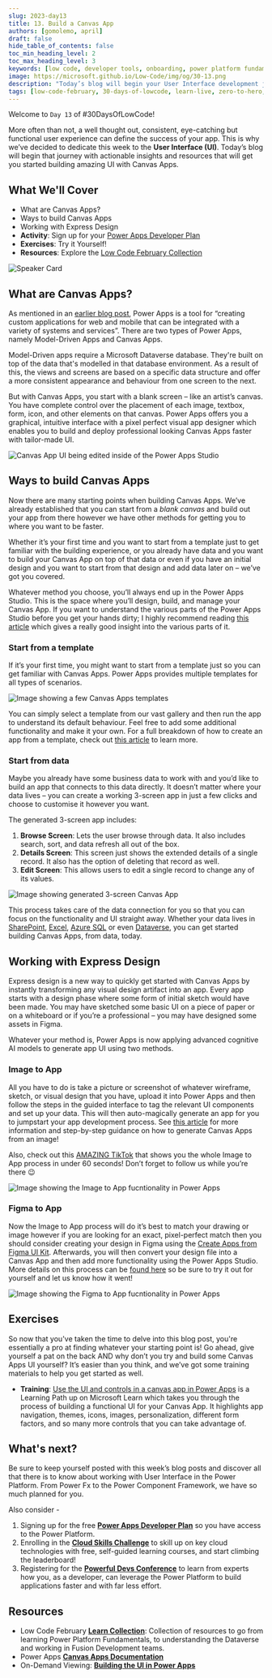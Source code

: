```yaml
---
slug: 2023-day13
title: 13. Build a Canvas App
authors: [gomolemo, april]
draft: false
hide_table_of_contents: false
toc_min_heading_level: 2
toc_max_heading_level: 3
keywords: [low code, developer tools, onboarding, power platform fundamentals, 30DaysOfLowCode, canvas apps]
image: https://microsoft.github.io/Low-Code/img/og/30-13.png
description: "Today’s blog will begin your User Interface development journey with actionable insights and resources that will get you started building amazing UI with Canvas Apps." 
tags: [low-code-february, 30-days-of-lowcode, learn-live, zero-to-hero, ask-the-expert,fusion-teams, power-platform, canvas-apps]
---
```


<head>
  <meta name="twitter:url" 
    content="https://microsoft.github.io/Low-Code/blog/2023-day13" />
  <meta name="twitter:title" 
    content="13. Build a Canvas App" />
  <meta name="twitter:description" 
    content="Today’s blog will begin your User Interface development journey with actionable insights and resources that will get you started building amazing UI with Canvas Apps." />
  <meta name="twitter:image" 
    content="https://microsoft.github.io/Low-Code/img/og/30-13.png" />
  <meta name="twitter:card" content="summary_large_image" />
  <meta name="twitter:creator" 
    content="@nitya" />
  <meta name="twitter:site" content="@AzureAdvocates" /> 
  <link rel="canonical" 
    href="https://microsoft.github.io/Low-Code/blog/2023-day13" />
</head>

Welcome to `Day 13` of #30DaysOfLowCode!

More often than not, a well thought out, consistent, eye-catching but functional user experience can define the success of your app. This is why we’ve decided to dedicate this week to the **User Interface (UI)**. Today’s blog will begin that journey with actionable insights and resources that will get you started building amazing UI with Canvas Apps.

## What We'll Cover
 * What are Canvas Apps?
 * Ways to build Canvas Apps
 * Working with Express Design
 * **Activity**: Sign up for your [Power Apps Developer Plan](https://aka.ms/lowcode-february/devplan)
 * **Exercises**: Try it Yourself! 
 * **Resources**: Explore the [Low Code February Collection](https://aka.ms/lowcode-february/collection)

![Speaker Card](../../../static/img/og/30-13.png)


<!-- ************************************* -->
<!--  AUTHORS: ONLY UPDATE BELOW THIS LINE -->
<!-- ************************************* -->

## What are Canvas Apps?

As mentioned in an [earlier blog post](https://microsoft.github.io/Low-Code/blog/2023-day2/#what-does-the-power-platform-provide), Power Apps is a tool for “creating custom applications for web and mobile that can be integrated with a variety of systems and services”. There are two types of Power Apps, namely Model-Driven Apps and Canvas Apps.

Model-Driven apps require a Microsoft Dataverse database. They're built on top of the data that's modelled in that database environment. As a result of this, the views and screens are based on a specific data structure and offer a more consistent appearance and behaviour from one screen to the next.

But with Canvas Apps, you start with a blank screen – like an artist’s canvas. You have complete control over the placement of each image, textbox, form, icon, and other elements on that canvas. Power Apps offers you a graphical, intuitive interface with a pixel perfect visual app designer which enables you to build and deploy professional looking Canvas Apps faster with tailor-made UI.

![Canvas App UI being edited inside of the Power Apps Studio](./Figure1.png)

## Ways to build Canvas Apps

Now there are many starting points when building Canvas Apps. We’ve already established that you can start from a _blank canvas_ and build out your app from there however we have other methods for getting you to where you want to be faster.

Whether it’s your first time and you want to start from a template just to get familiar with the building experience, or you already have data and you want to build your Canvas App on top of that data or even if you have an initial design and you want to start from that design and add data later on – we’ve got you covered. 

Whatever method you choose, you’ll always end up in the Power Apps Studio. This is the space where you’ll design, build, and manage your Canvas App. If you want to understand the various parts of the Power Apps Studio before you get your hands dirty; I highly recommend reading [this article](https://aka.ms/LCF/PowerAppsStudio) which gives a really good insight into the various parts of it.

### Start from a template

If it’s your first time, you might want to start from a template just so you can get familiar with Canvas Apps. Power Apps provides multiple templates for all types of scenarios. 

![Image showing a few Canvas Apps templates](./Figure2.png)

You can simply select a template from our vast gallery and then run the app to understand its default behaviour. Feel free to add some additional functionality and make it your own. For a full breakdown of how to create an app from a template, check out [this article](https://aka.ms/LCF/CanvasFromTemplate) to learn more. 

### Start from data

Maybe you already have some business data to work with and you’d like to build an app that connects to this data directly.  It doesn’t matter where your data lives – you can create a working 3-screen app in just a few clicks and choose to customise it however you want. 

The generated 3-screen app includes:

1. **Browse Screen**: Lets the user browse through data. It also includes search, sort, and data refresh all out of the box.
2. **Details Screen**: This screen just shows the extended details of a single record. It also has the option of deleting that record as well. 
3. **Edit Screen**: This allows users to edit a single record to change any of its values. 

![Image showing generated 3-screen Canvas App](./Figure3.png)

This process takes care of the data connection for you so that you can focus on the functionality and UI straight away. Whether your data lives in [SharePoint](https://aka.ms/LCF/CanvasFromSharepoint), [Excel](https://aka.ms/LCF/CanvasFromExcel), [Azure SQL](https://aka.ms/LCF/CanvasFromSQL) or even [Dataverse](https://aka.ms/LCF/CanvasFromDataverse), you can get started building Canvas Apps, from data, today. 

## Working with Express Design

Express design is a new way to quickly get started with Canvas Apps by instantly transforming any visual design artifact into an app. Every app starts with a design phase where some form of initial sketch would have been made. You may have sketched some basic UI on a piece of paper or on a whiteboard or if you’re a professional – you may have designed some assets in Figma.

Whatever your method is, Power Apps is now applying advanced cognitive AI models to generate app UI using two methods.

### Image to App

All you have to do is take a picture or screenshot of whatever wireframe, sketch, or visual design that you have, upload it into Power Apps and then follow the steps in the guided interface to tag the relevant UI components and set up your data. This will then auto-magically generate an app for you to jumpstart your app development process. See [this article](https://aka.ms/LCF/AppFromImage) for more information and step-by-step guidance on how to generate Canvas Apps from an image!

Also, check out this [AMAZING TikTok](https://aka.ms/LCF/ExpressDesignTikTok) that shows you the whole Image to App process in under 60 seconds! Don’t forget to follow us while you’re there 😉 

![Image showing the Image to App fucntionality in Power Apps](./Figure4.png)

### Figma to App

Now the Image to App process will do it’s best to match your drawing or image however if you are looking for an exact, pixel-perfect match then you should consider creating your design in Figma using the [Create Apps from Figma UI Kit](https://aka.ms/LCF/FigmaKit). Afterwards, you will then convert your design file into a Canvas App and then add more functionality using the Power Apps Studio. More details on this process can be [found here](https://aka.ms/LCF/Figma) so be sure to try it out for yourself and let us know how it went!

![Image showing the Figma to App fucntionality in Power Apps](./Figure5.png)

## Exercises

So now that you've taken the time to delve into this blog post, you're essentially a pro at finding whatever your starting point is! Go ahead, give yourself a pat on the back AND why don’t you try and build some Canvas Apps UI yourself? It’s easier than you think, and we’ve got some training materials to help you get started as well. 

* **Training**: [Use the UI and controls in a canvas app in Power Apps](https://aka.ms/LCF/CanvasUIPath) is a Learning Path up on Microsoft Learn which takes you through the process of building a functional UI for your Canvas App. It highlights app navigation, themes, icons, images, personalization, different form factors, and so many more controls that you can take advantage of. 

## What's next?

Be sure to keep yourself posted with this week’s blog posts and discover all that there is to know about working with User Interface in the Power Platform. From Power Fx to the Power Component Framework, we have so much planned for you. 

Also consider -

 1. Signing up for the free **[Power Apps Developer Plan](https://aka.ms/lowcode-february/devplan)** so you have access to the Power Platform.
 2. Enrolling in the **[Cloud Skills Challenge](https://aka.ms/lowcode-february/challenge)** to skill up on key cloud technologies with free, self-guided learning courses, and start climbing the leaderboard!
 3. Registering for the **[Powerful Devs Conference](https://aka.ms/lowcode-february/PowerfulDevsConf2023)** to learn from experts how you, as a developer, can leverage the Power Platform to build applications faster and with far less effort.

## Resources

* Low Code February **[Learn Collection](https://learn.microsoft.com/users/nityan/collections/xz6ehr2mx031y0?WT.mc_id=javascript-82212-ninarasi)**: Collection of resources to go from learning Power Platform Fundamentals, to understanding the Dataverse and working in Fusion Development teams.
* Power Apps **[Canvas Apps Documentation](https://aka.ms/LCF/CanvasDocs)**
* On-Demand Viewing: **[Building the UI in Power Apps](https://aka.ms/LCF/UILearnLive)**
